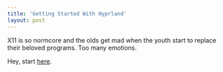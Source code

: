 ```yaml
---
title: 'Getting Started With Hyprland'
layout: post
---
```


X11 is so normcore and the olds get mad when the youth start to replace their beloved programs. Too many emotions.

Hey, start [here](https://wiki.hyprland.org/Nix/Hyprland-on-Home-Manager/).
